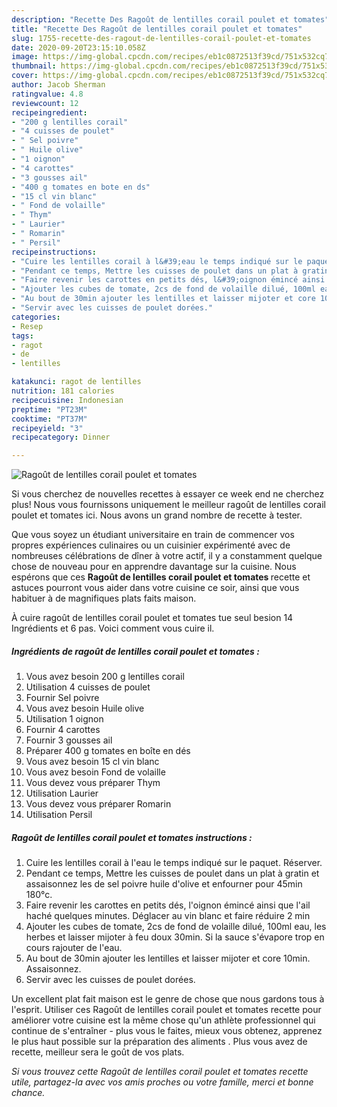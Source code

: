```yaml
---
description: "Recette Des Ragoût de lentilles corail poulet et tomates"
title: "Recette Des Ragoût de lentilles corail poulet et tomates"
slug: 1755-recette-des-ragout-de-lentilles-corail-poulet-et-tomates
date: 2020-09-20T23:15:10.058Z
image: https://img-global.cpcdn.com/recipes/eb1c0872513f39cd/751x532cq70/ragout-de-lentilles-corail-poulet-et-tomates-photo-principale-de-la-recette.jpg
thumbnail: https://img-global.cpcdn.com/recipes/eb1c0872513f39cd/751x532cq70/ragout-de-lentilles-corail-poulet-et-tomates-photo-principale-de-la-recette.jpg
cover: https://img-global.cpcdn.com/recipes/eb1c0872513f39cd/751x532cq70/ragout-de-lentilles-corail-poulet-et-tomates-photo-principale-de-la-recette.jpg
author: Jacob Sherman
ratingvalue: 4.8
reviewcount: 12
recipeingredient:
- "200 g lentilles corail"
- "4 cuisses de poulet"
- " Sel poivre"
- " Huile olive"
- "1 oignon"
- "4 carottes"
- "3 gousses ail"
- "400 g tomates en bote en ds"
- "15 cl vin blanc"
- " Fond de volaille"
- " Thym"
- " Laurier"
- " Romarin"
- " Persil"
recipeinstructions:
- "Cuire les lentilles corail à l&#39;eau le temps indiqué sur le paquet. Réserver."
- "Pendant ce temps, Mettre les cuisses de poulet dans un plat à gratin et assaisonnez les de sel poivre huile d&#39;olive et enfourner pour 45min 180°c."
- "Faire revenir les carottes en petits dés, l&#39;oignon émincé ainsi que l&#39;ail haché quelques minutes. Déglacer au vin blanc et faire réduire 2 min"
- "Ajouter les cubes de tomate, 2cs de fond de volaille dilué, 100ml eau, les herbes et laisser mijoter à feu doux 30min. Si la sauce s&#39;évapore trop en cours rajouter de l&#39;eau."
- "Au bout de 30min ajouter les lentilles et laisser mijoter et core 10min. Assaisonnez."
- "Servir avec les cuisses de poulet dorées."
categories:
- Resep
tags:
- ragot
- de
- lentilles

katakunci: ragot de lentilles 
nutrition: 181 calories
recipecuisine: Indonesian
preptime: "PT23M"
cooktime: "PT37M"
recipeyield: "3"
recipecategory: Dinner

---
```



![Ragoût de lentilles corail poulet et tomates](https://img-global.cpcdn.com/recipes/eb1c0872513f39cd/751x532cq70/ragout-de-lentilles-corail-poulet-et-tomates-photo-principale-de-la-recette.jpg)

Si vous cherchez de nouvelles recettes à essayer ce week end ne cherchez plus! Nous vous fournissons uniquement le meilleur ragoût de lentilles corail poulet et tomates ici. Nous avons un grand nombre de recette à tester.

Que vous soyez un étudiant universitaire en train de commencer vos propres expériences culinaires ou un cuisinier expérimenté avec de nombreuses célébrations de dîner à votre actif, il y a constamment quelque chose de nouveau pour en apprendre davantage sur la cuisine. Nous espérons que ces <strong> Ragoût de lentilles corail poulet et tomates </strong> recette et astuces pourront vous aider dans votre cuisine ce soir, ainsi que vous habituer à de magnifiques plats faits maison.

<!--inarticleads1-->

À cuire ragoût de lentilles corail poulet et tomates tue seul besion 14 Ingrédients et 6 pas. Voici comment vous cuire il.

##### Ingrédients de ragoût de lentilles corail poulet et tomates :

1. Vous avez besoin 200 g lentilles corail
1. Utilisation 4 cuisses de poulet
1. Fournir  Sel poivre
1. Vous avez besoin  Huile olive
1. Utilisation 1 oignon
1. Fournir 4 carottes
1. Fournir 3 gousses ail
1. Préparer 400 g tomates en boîte en dés
1. Vous avez besoin 15 cl vin blanc
1. Vous avez besoin  Fond de volaille
1. Vous devez vous préparer  Thym
1. Utilisation  Laurier
1. Vous devez vous préparer  Romarin
1. Utilisation  Persil




<!--inarticleads2-->

##### Ragoût de lentilles corail poulet et tomates instructions :

1. Cuire les lentilles corail à l&#39;eau le temps indiqué sur le paquet. Réserver.
1. Pendant ce temps, Mettre les cuisses de poulet dans un plat à gratin et assaisonnez les de sel poivre huile d&#39;olive et enfourner pour 45min 180°c.
1. Faire revenir les carottes en petits dés, l&#39;oignon émincé ainsi que l&#39;ail haché quelques minutes. Déglacer au vin blanc et faire réduire 2 min
1. Ajouter les cubes de tomate, 2cs de fond de volaille dilué, 100ml eau, les herbes et laisser mijoter à feu doux 30min. Si la sauce s&#39;évapore trop en cours rajouter de l&#39;eau.
1. Au bout de 30min ajouter les lentilles et laisser mijoter et core 10min. Assaisonnez.
1. Servir avec les cuisses de poulet dorées.




<!--inarticleads1-->

<p>
Un excellent plat fait maison est le genre de chose que nous gardons tous à l'esprit. Utiliser ces Ragoût de lentilles corail poulet et tomates recette pour améliorer votre cuisine est la même chose qu'un athlète professionnel qui continue de s'entraîner - plus vous le faites, mieux vous obtenez, apprenez le plus haut possible sur la préparation des aliments . Plus vous avez de recette, meilleur sera le goût de vos plats.
</p>

<p>
<i>Si vous trouvez cette Ragoût de lentilles corail poulet et tomates recette utile, partagez-la avec vos amis proches ou votre famille, merci et bonne chance.</i>
</p>
